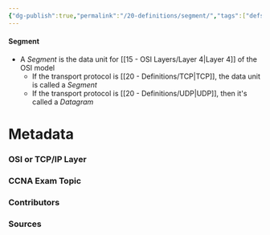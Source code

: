 ```yaml
---
{"dg-publish":true,"permalink":"/20-definitions/segment/","tags":["defs_ccna"]}
---
```


#### Segment
- A *Segment* is the data unit for [[15 - OSI Layers/Layer 4\|Layer 4]] of the OSI model
	- If the transport protocol is [[20 - Definitions/TCP\|TCP]], the data unit is called a *Segment*
	- If the transport protocol is [[20 - Definitions/UDP\|UDP]], then it's called a *Datagram*

# Metadata
### OSI or TCP/IP Layer

### CCNA Exam Topic

### Contributors

### Sources
